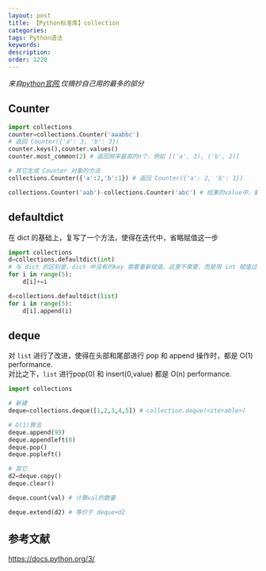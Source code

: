 ```yaml
---
layout: post
title: 【Python标准库】collection
categories:
tags: Python语法
keywords:
description:
order: 1220
---
```


*来自[python官网](https://docs.python.org/3.7/library/index.html),仅摘抄自己用的最多的部分*
## Counter
```py
import collections
counter=collections.Counter('aaabbc')
# 返回 Counter({'a': 3, 'b': 3})
counter.keys(),counter.values()
counter.most_common(2) # 返回频率最高的n个，例如 [('a', 3), ('b', 2)]

# 其它生成 Counter 对象的方法
collections.Counter({'a':2,'b':1}) # 返回 Counter({'a': 2, 'b': 1})

collections.Counter('aab')-collections.Counter('abc') # 结果的value中，剔除了0和负数（因此看起来应用范围不是很宽）
```

## defaultdict
在 dict 的基础上，复写了一个方法，使得在迭代中，省略赋值这一步
```py
import collections
d=collections.defaultdict(int)
# 与 dict 的区别是，dict 中没有的key 需要重新赋值。这里不需要，而是用 int 赋值过了
for i in range(5):
    d[i]+=i

d=collections.defaultdict(list)
for i in range(5):
    d[i].append(i)
```

## deque
对 `list` 进行了改进，使得在头部和尾部进行 pop 和 append 操作时，都是 O(1) performance.  
对比之下，`list` 进行pop(0) 和 insert(0,value) 都是 O(n) performance.  

```py
import collections

# 新建
deque=collections.deque([1,2,3,4,5]) # collection.deque(<iterable>)

# O(1)算法
deque.append(99)
deque.appendleft(8)
deque.pop()
deque.popleft()

# 其它
d2=deque.copy()
deque.clear()

deque.count(val) # 计算val的数量

deque.extend(d2) # 等价于 deque+d2

```

## 参考文献
https://docs.python.org/3/
